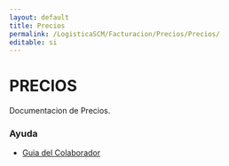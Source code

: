 ```yaml
---
layout: default
title: Precios
permalink: /LogisticaSCM/Facturacion/Precios/Precios/
editable: si
---
```

# PRECIOS
Documentacion de Precios.


### Ayuda
* [Guia del Colaborador](http://docs.oasiscom.com)
